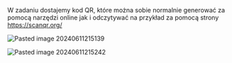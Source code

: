 W zadaniu dostajemy kod QR, które można sobie normalnie generować za pomocą narzędzi online jak i odczytywać na przykład za pomocą strony https://scanqr.org/

![Pasted image 20240611215139](Pasted%20image%2020240611215139.png)

![Pasted image 20240611215242](Pasted%20image%2020240611215242.png)